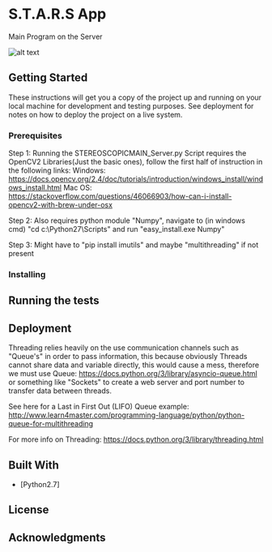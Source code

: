 # S.T.A.R.S App

Main Program on the Server

![alt text](https://github.com/colincolt/STARS/blob/master/Main%20File/PseudoCode.png)

## Getting Started

These instructions will get you a copy of the project up and running on your local machine for development and testing purposes. See deployment for notes on how to deploy the project on a live system.

### Prerequisites

Step 1:
Running the STEREOSCOPICMAIN_Server.py Script requires the OpenCV2 Libraries(Just the basic ones), follow the first half of instruction in the
following links: 
Windows: https://docs.opencv.org/2.4/doc/tutorials/introduction/windows_install/windows_install.html
Mac OS: https://stackoverflow.com/questions/46066903/how-can-i-install-opencv2-with-brew-under-osx

Step 2: Also requires python module "Numpy", navigate to (in windows cmd) "cd c:\Python27\Scripts" and run "easy_install.exe Numpy"

Step 3: Might have to "pip install imutils" and maybe "multithreading" if not present

### Installing


## Running the tests



## Deployment

Threading relies heavily on the use communication channels such as "Queue's" in order to pass information, this because obviously Threads cannot share data and variable directly, this would cause a mess, therefore we must use Queue: https://docs.python.org/3/library/asyncio-queue.html or something like "Sockets" to create a web server and port number to transfer data between threads.

See here for a Last in First Out (LIFO) Queue example: http://www.learn4master.com/programming-language/python/python-queue-for-multithreading

For more info on Threading: https://docs.python.org/3/library/threading.html


## Built With

* [Python2.7]


## License


## Acknowledgments

